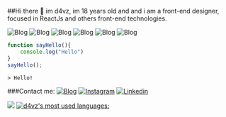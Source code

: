 ##Hi there 👋 im d4vz, im 18 years old and and i am a front-end designer, focused in ReactJs and others front-end technologies.

![Blog](https://img.shields.io/badge/JavaScript-F7DF1E?style=for-the-badge&logo=javascript&logoColor=black)
![Blog](https://img.shields.io/badge/HTML5-E34F26?style=for-the-badge&logo=html5&logoColor=white)
![Blog](https://img.shields.io/badge/CSS3-1572B6?style=for-the-badge&logo=css3&logoColor=white)
![Blog](https://img.shields.io/badge/React-20232A?style=for-the-badge&logo=react&logoColor=61DAFB)
![Blog](https://img.shields.io/badge/TypeScript-007ACC?style=for-the-badge&logo=typescript&logoColor=white)
![Blog](https://img.shields.io/badge/Tailwind_CSS-38B2AC?style=for-the-badge&logo=tailwind-css&logoColor=white)

```Javascript
function sayHello(){
    console.log("Hello")
}
sayHello();
```
`> Hello!`

###Contact me:
[![Blog](https://img.shields.io/website?label=d4vz.netlify.app&style=for-the-badge&url=https://d4vz.netlify.app/)](https://d4vz.netlify.app/)
[![Instagram](https://img.shields.io/badge/Instagram-E4405F?style=for-the-badge&logo=instagram&logoColor=white)](https://www.instagram.com/jkkivad/)
[![Linkedin](https://img.shields.io/badge/LinkedIn-0077B5?style=for-the-badge&logo=linkedin&logoColor=white)](https://www.linkedin.com/in/davi-orlandi-b1023a238/)

![](https://github-readme-stats.vercel.app/api?username=d4vz&show_icons=true&theme=dracula&include_all_commits=true&count_private=true)
[![d4vz's most used languages:](https://github-readme-stats.vercel.app/api/top-langs/?username=d4vz&layout=compact&theme=dracula)](https://github.com/d4vz/github-readme-stats)
